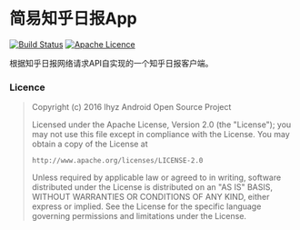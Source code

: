 # 简易知乎日报App
[![Build Status](https://travis-ci.org/wylhyz/ZhihuDialyPrue.svg?branch=master)](https://travis-ci.org/wylhyz/ZhihuDialyPrue)
[![Apache Licence](https://img.shields.io/hexpm/l/plug.svg?maxAge=2592000)](http://www.apache.org/licenses/LICENSE-2.0.html)

根据知乎日报网络请求API自实现的一个知乎日报客户端。


### Licence

> Copyright (c) 2016 lhyz Android Open Source Project
>
> Licensed under the Apache License, Version 2.0 (the "License");
> you may not use this file except in compliance with the License.
> You may obtain a copy of the License at
>
>     http://www.apache.org/licenses/LICENSE-2.0
>
> Unless required by applicable law or agreed to in writing, software
> distributed under the License is distributed on an "AS IS" BASIS,
> WITHOUT WARRANTIES OR CONDITIONS OF ANY KIND, either express or implied.
> See the License for the specific language governing permissions and
> limitations under the License.
